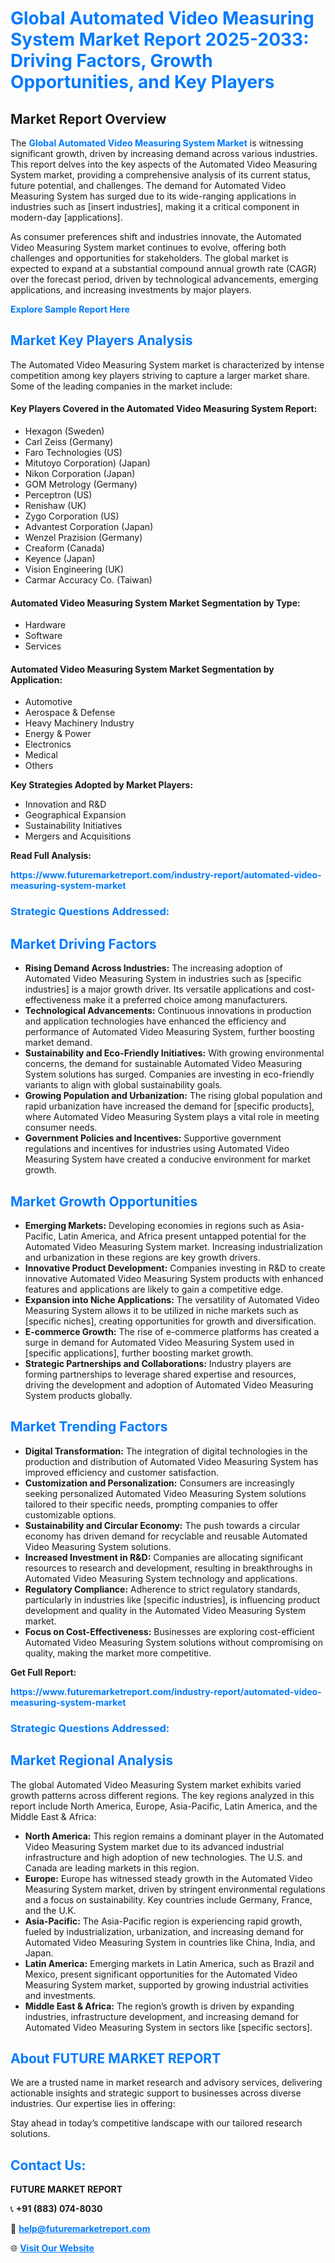 <h1 style="color: #007BFF;">Global Automated Video Measuring System Market Report 2025-2033: Driving Factors, Growth Opportunities, and Key Players</h1>

<section id="overview">
<h2>Market Report Overview</h2>
<p>The <a href="https://www.futuremarketreport.com/industry-report/automated-video-measuring-system-market" style="color: #007BFF; text-decoration: none;"><strong>Global Automated Video Measuring System Market</strong></a> is witnessing significant growth, driven by increasing demand across various industries. This report delves into the key aspects of the Automated Video Measuring System market, providing a comprehensive analysis of its current status, future potential, and challenges. The demand for Automated Video Measuring System has surged due to its wide-ranging applications in industries such as [insert industries], making it a critical component in modern-day [applications].</p>
<p>As consumer preferences shift and industries innovate, the Automated Video Measuring System market continues to evolve, offering both challenges and opportunities for stakeholders. The global market is expected to expand at a substantial compound annual growth rate (CAGR) over the forecast period, driven by technological advancements, emerging applications, and increasing investments by major players.</p>
</section>

<section id="overview">
<p><a href="https://www.futuremarketreport.com/request-sample/reportId=96595" style="color: #007BFF; text-decoration: none;"><strong>Explore Sample Report Here</strong></a></p>
</section>

<section id="key-players">
<h2 style="color: #007BFF;">Market Key Players Analysis</h2>
<p>The Automated Video Measuring System market is characterized by intense competition among key players striving to capture a larger market share. Some of the leading companies in the market include:</p>
<h4>Key Players Covered in the Automated Video Measuring System Report:</h4>
<ul><li>Hexagon (Sweden)</li><li>Carl Zeiss (Germany)</li><li>Faro Technologies (US)</li><li>Mitutoyo Corporation) (Japan)</li><li>Nikon Corporation (Japan)</li><li>GOM Metrology (Germany)</li><li>Perceptron (US)</li><li>Renishaw (UK)</li><li>Zygo Corporation (US)</li><li>Advantest Corporation (Japan)</li><li>Wenzel Prazision (Germany)</li><li>Creaform (Canada)</li><li>Keyence (Japan)</li><li>Vision Engineering (UK)</li><li>Carmar Accuracy Co. (Taiwan)</li></ul>
<h4>Automated Video Measuring System Market Segmentation by Type:</h4>
<ul><li>Hardware</li><li>Software</li><li>Services</li></ul>

<h4>Automated Video Measuring System Market Segmentation by Application:</h4>
<ul><li>Automotive</li><li>Aerospace &amp; Defense</li><li>Heavy Machinery Industry</li><li>Energy &amp; Power</li><li>Electronics</li><li>Medical</li><li>Others</li></ul>
<p><strong>Key Strategies Adopted by Market Players:</strong></p>
<ul>
<li>Innovation and R&D</li>
<li>Geographical Expansion</li>
<li>Sustainability Initiatives</li>
<li>Mergers and Acquisitions</li>
</ul>
</section>

<section>
<p><strong>Read Full Analysis: </strong></p><a href="https://www.futuremarketreport.com/industry-report/automated-video-measuring-system-market" style="color: #007BFF; text-decoration: none;"><strong>https://www.futuremarketreport.com/industry-report/automated-video-measuring-system-market</strong></a>
<h3 style="color: #007BFF;">Strategic Questions Addressed:</h3>
</section>

<section id="driving-factors">
<h2 style="color: #007BFF;">Market Driving Factors</h2>
<ul>
<li><strong>Rising Demand Across Industries:</strong> The increasing adoption of Automated Video Measuring System in industries such as [specific industries] is a major growth driver. Its versatile applications and cost-effectiveness make it a preferred choice among manufacturers.</li>
<li><strong>Technological Advancements:</strong> Continuous innovations in production and application technologies have enhanced the efficiency and performance of Automated Video Measuring System, further boosting market demand.</li>
<li><strong>Sustainability and Eco-Friendly Initiatives:</strong> With growing environmental concerns, the demand for sustainable Automated Video Measuring System solutions has surged. Companies are investing in eco-friendly variants to align with global sustainability goals.</li>
<li><strong>Growing Population and Urbanization:</strong> The rising global population and rapid urbanization have increased the demand for [specific products], where Automated Video Measuring System plays a vital role in meeting consumer needs.</li>
<li><strong>Government Policies and Incentives:</strong> Supportive government regulations and incentives for industries using Automated Video Measuring System have created a conducive environment for market growth.</li>
</ul>
</section>

<section id="growth-opportunities">
<h2 style="color: #007BFF;">Market Growth Opportunities</h2>
<ul>
<li><strong>Emerging Markets:</strong> Developing economies in regions such as Asia-Pacific, Latin America, and Africa present untapped potential for the Automated Video Measuring System market. Increasing industrialization and urbanization in these regions are key growth drivers.</li>
<li><strong>Innovative Product Development:</strong> Companies investing in R&D to create innovative Automated Video Measuring System products with enhanced features and applications are likely to gain a competitive edge.</li>
<li><strong>Expansion into Niche Applications:</strong> The versatility of Automated Video Measuring System allows it to be utilized in niche markets such as [specific niches], creating opportunities for growth and diversification.</li>
<li><strong>E-commerce Growth:</strong> The rise of e-commerce platforms has created a surge in demand for Automated Video Measuring System used in [specific applications], further boosting market growth.</li>
<li><strong>Strategic Partnerships and Collaborations:</strong> Industry players are forming partnerships to leverage shared expertise and resources, driving the development and adoption of Automated Video Measuring System products globally.</li>
</ul>
</section>

<section id="trending-factors">
<h2 style="color: #007BFF;">Market Trending Factors</h2>
<ul>
<li><strong>Digital Transformation:</strong> The integration of digital technologies in the production and distribution of Automated Video Measuring System has improved efficiency and customer satisfaction.</li>
<li><strong>Customization and Personalization:</strong> Consumers are increasingly seeking personalized Automated Video Measuring System solutions tailored to their specific needs, prompting companies to offer customizable options.</li>
<li><strong>Sustainability and Circular Economy:</strong> The push towards a circular economy has driven demand for recyclable and reusable Automated Video Measuring System solutions.</li>
<li><strong>Increased Investment in R&D:</strong> Companies are allocating significant resources to research and development, resulting in breakthroughs in Automated Video Measuring System technology and applications.</li>
<li><strong>Regulatory Compliance:</strong> Adherence to strict regulatory standards, particularly in industries like [specific industries], is influencing product development and quality in the Automated Video Measuring System market.</li>
<li><strong>Focus on Cost-Effectiveness:</strong> Businesses are exploring cost-efficient Automated Video Measuring System solutions without compromising on quality, making the market more competitive.</li>
</ul>
</section>

<section>
<p><strong>Get Full Report: </strong></p><a href="https://www.futuremarketreport.com/industry-report/automated-video-measuring-system-market" style="color: #007BFF; text-decoration: none;"><strong>https://www.futuremarketreport.com/industry-report/automated-video-measuring-system-market</strong></a>
<h3 style="color: #007BFF;">Strategic Questions Addressed:</h3>
</section>


<section id="regional-analysis">
<h2 style="color: #007BFF;">Market Regional Analysis</h2>
<p>The global Automated Video Measuring System market exhibits varied growth patterns across different regions. The key regions analyzed in this report include North America, Europe, Asia-Pacific, Latin America, and the Middle East & Africa:</p>
<ul>
<li><strong>North America:</strong> This region remains a dominant player in the Automated Video Measuring System market due to its advanced industrial infrastructure and high adoption of new technologies. The U.S. and Canada are leading markets in this region.</li>
<li><strong>Europe:</strong> Europe has witnessed steady growth in the Automated Video Measuring System market, driven by stringent environmental regulations and a focus on sustainability. Key countries include Germany, France, and the U.K.</li>
<li><strong>Asia-Pacific:</strong> The Asia-Pacific region is experiencing rapid growth, fueled by industrialization, urbanization, and increasing demand for Automated Video Measuring System in countries like China, India, and Japan.</li>
<li><strong>Latin America:</strong> Emerging markets in Latin America, such as Brazil and Mexico, present significant opportunities for the Automated Video Measuring System market, supported by growing industrial activities and investments.</li>
<li><strong>Middle East & Africa:</strong> The region’s growth is driven by expanding industries, infrastructure development, and increasing demand for Automated Video Measuring System in sectors like [specific sectors].</li>
</ul>
</section>

<footer>
<h2 style="color: #007BFF;">About FUTURE MARKET REPORT</h2>
<p>We are a trusted name in market research and advisory services, delivering actionable insights and strategic support to businesses across diverse industries. Our expertise lies in offering:</p>

<p>Stay ahead in today’s competitive landscape with our tailored research solutions.</p>

<h2 style="color: #007BFF;">Contact Us:</h2>
<p><strong>FUTURE MARKET REPORT</strong></p>
<p>📞 <strong>+91 (883) 074-8030</strong></p>
<p>📧 <strong><a href="mailto:help@futuremarketreport.com" style="color: #007BFF;">help@futuremarketreport.com</a></strong></p>
<p>🌐 <strong><a href="https://www.futuremarketreport.com/" style="color: #007BFF;">Visit Our Website</a></strong></p>
</footer>
